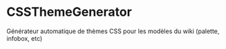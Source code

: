 # CSSThemeGenerator
Générateur automatique de thèmes CSS pour les modèles du wiki (palette, infobox, etc)
